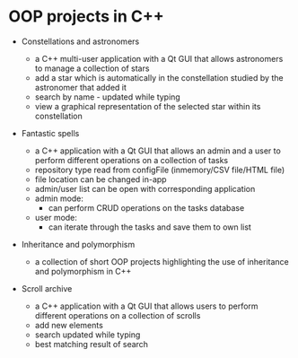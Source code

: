 # OOP projects in C++

* Constellations and astronomers
  - a C++ multi-user application with a Qt GUI that allows astronomers to manage a collection of stars
  - add a star which is automatically in the constellation studied by the astronomer that added it
  - search by name - updated while typing
  - view a graphical representation of the selected star within its constellation

* Fantastic spells
  - a C++ application with a Qt GUI that allows an admin and a user to perform different operations on a collection of tasks
  - repository type read from configFile (inmemory/CSV file/HTML file)
  - file location can be changed in-app
  - admin/user list can be open with corresponding application
  - admin mode:
    - can perform CRUD operations on the tasks database
  - user mode:
    - can iterate through the tasks and save them to own list
    
 * Inheritance and polymorphism
    - a collection of short OOP projects highlighting the use of inheritance and polymorphism in C++
  
* Scroll archive
  - a C++ application with a Qt GUI that allows users to perform different operations on a collection of scrolls
  - add new elements
  - search updated while typing
  - best matching result of search
